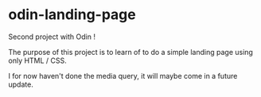 # odin-landing-page
Second project with Odin !

The purpose of this project is to learn of to do a simple
landing page using only HTML / CSS.

I for now haven't done the media query, it will maybe come in a future update.
